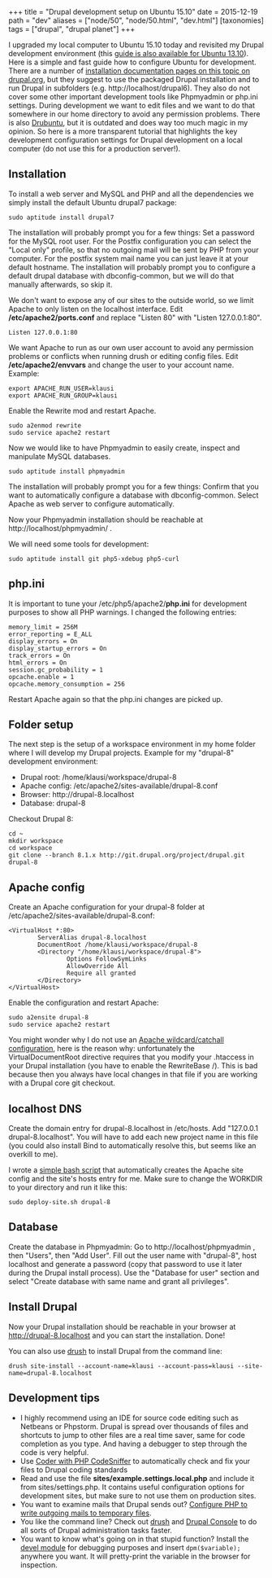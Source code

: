 +++
title = "Drupal development setup on Ubuntu 15.10"
date = 2015-12-19
path = "dev"
aliases = ["node/50", "node/50.html", "dev.html"]
[taxonomies]
tags = ["drupal", "drupal planet"]
+++

I upgraded my local computer to Ubuntu 15.10 today and revisited my Drupal development environment (this <a href="/drupal-development-setup-ubuntu-1310">guide is also available for Ubuntu 13.10</a>). Here is a simple and fast guide how to configure Ubuntu for development. There are a number of <a href="https://www.drupal.org/node/262">installation documentation pages on this topic on drupal.org</a>, but they suggest to use the packaged Drupal installation and to run Drupal in subfolders (e.g. http://localhost/drupal6). They also do not cover some other important development tools like Phpmyadmin or php.ini settings. During development we want to edit files and we want to do that somewhere in our home directory to avoid any permission problems. There is also <a href="https://www.drupal.org/project/drubuntu">Drubuntu</a>, but it is outdated and does way too much magic in my opinion. So here is a more transparent tutorial that highlights the key development configuration settings for Drupal development on a local computer (do not use this for a production server!).<!-- more -->

<h2>Installation</h2>

To install a web server and MySQL and PHP and all the dependencies we simply install the default Ubuntu drupal7 package:
```
sudo aptitude install drupal7
```
The installation will probably prompt you for a few things: Set a password for the MySQL root user. For the Postfix configuration you can select the "Local only" profile, so that no outgoing mail will be sent by PHP from your computer. For the postfix system mail name you can just leave it at your default hostname. The installation will probably prompt you to configure a default drupal database with dbconfig-common, but we will do that manually afterwards, so skip it.

We don't want to expose any of our sites to the outside world, so we limit Apache to only listen on the localhost interface. Edit <strong>/etc/apache2/ports.conf</strong> and replace "Listen 80" with "Listen 127.0.0.1:80".
```
Listen 127.0.0.1:80
```

We want Apache to run as our own user account to avoid any permission problems or conflicts when running drush or editing config files. Edit <strong>/etc/apache2/envvars</strong> and change the user to your account name. Example:
```
export APACHE_RUN_USER=klausi
export APACHE_RUN_GROUP=klausi
```

Enable the Rewrite mod and restart Apache.
```
sudo a2enmod rewrite
sudo service apache2 restart
```

Now we would like to have Phpmyadmin to easily create, inspect and manipulate MySQL databases.
```
sudo aptitude install phpmyadmin
```
The installation will probably prompt you for a few things: Confirm that you want to automatically configure a database with dbconfig-common. Select Apache as web server to configure automatically.

Now your Phpmyadmin installation should be reachable at http://localhost/phpmyadmin/ .

We will need some tools for development:
```
sudo aptitude install git php5-xdebug php5-curl
```

<h2><a name="php.ini">php.ini</a></h2>

It is important to tune your /etc/php5/apache2/<strong>php.ini</strong> for development purposes to show all PHP warnings. I changed the following entries:
```
memory_limit = 256M
error_reporting = E_ALL
display_errors = On
display_startup_errors = On
track_errors = On
html_errors = On
session.gc_probability = 1
opcache.enable = 1
opcache.memory_consumption = 256
```

Restart Apache again so that the php.ini changes are picked up.

<h2>Folder setup</h2>

The next step is the setup of a workspace environment in my home folder where I will develop my Drupal projects. Example for my "drupal-8" development environment:
<ul>
  <li>Drupal root: /home/klausi/workspace/drupal-8</li>
  <li>Apache config: /etc/apache2/sites-available/drupal-8.conf</li>
  <li>Browser: http://drupal-8.localhost</li>
  <li>Database: drupal-8</li>
</ul>

Checkout Drupal 8:
```
cd ~
mkdir workspace
cd workspace
git clone --branch 8.1.x http://git.drupal.org/project/drupal.git drupal-8
```

<h2>Apache config</h2>

Create an Apache configuration for your drupal-8 folder at /etc/apache2/sites-available/drupal-8.conf:
```
<VirtualHost *:80>
        ServerAlias drupal-8.localhost
        DocumentRoot /home/klausi/workspace/drupal-8
        <Directory "/home/klausi/workspace/drupal-8">
                Options FollowSymLinks
                AllowOverride All
                Require all granted
        </Directory>
</VirtualHost>
```
Enable the configuration and restart Apache:
```
sudo a2ensite drupal-8
sudo service apache2 restart
```
You might wonder why I do not use an <a href="http://randyfay.com/content/quick-guide-wildcard-apache-vhosts">Apache wildcard/catchall configuration</a>, here is the reason why: unfortunately the VirtualDocumentRoot directive requires that you modify your .htaccess in your Drupal installation (you have to enable the RewriteBase /). This is bad because then you always have local changes in that file if you are working with a Drupal core git checkout.

<h2>localhost DNS</h2>

Create the domain entry for drupal-8.localhost in /etc/hosts. Add "127.0.0.1  drupal-8.localhost". You will have to add each new project name in this file (you could also install Bind to automatically resolve this, but seems like an overkill to me).

I wrote a <a href="/sites/default/files/deploy-site.sh_.txt">simple bash script</a> that automatically creates the Apache site config and the site's hosts entry for me. Make sure to change the WORKDIR to your directory and run it like this:
```
sudo deploy-site.sh drupal-8
```

<h2>Database</h2>

Create the database in Phpmyadmin: Go to http://localhost/phpmyadmin , then "Users", then "Add User". Fill out the user name with "drupal-8", host localhost and generate a password (copy that password to use it later during the Drupal install process). Use the "Database for user" section and select "Create database with same name and grant all privileges".

<h2>Install Drupal</h2>

Now your Drupal installation should be reachable in your browser at http://drupal-8.localhost and you can start the installation. Done!

You can also use <a href="https://github.com/drush-ops/drush">drush</a> to install Drupal from the command line:
```
drush site-install --account-name=klausi --account-pass=klausi --site-name=drupal-8.localhost
```

<h2>Development tips</h2>
<ul>
  <li>I highly recommend using an IDE for source code editing such as Netbeans or Phpstorm. Drupal is spread over thousands of files and shortcuts to jump to other files are a real time saver, same for code completion as you type. And having a debugger to step through the code is very helpful.</li>
  <li>Use <a href="https://www.drupal.org/project/coder">Coder with PHP CodeSniffer</a> to automatically check and fix your files to Drupal coding standards</li>
  <li>Read and use the file <strong>sites/example.settings.local.php</strong> and include it from sites/settings.php. It contains useful configuration options for development sites, but make sure to not use them on production sites.</li>
  <li>You want to examine mails that Drupal sends out? <a href="http://www.drupal4hu.com/node/55">Configure PHP to write outgoing mails to temporary files</a>.</li>
  <li>You like the command line? Check out <a href="https://github.com/drush-ops/drush">drush</a> and <a href="https://github.com/hechoendrupal/DrupalConsole">Drupal Console</a> to do all sorts of Drupal administration tasks faster.</li>
  <li>You want to know what's going on in that stupid function? Install the <a href="https://www.drupal.org/project/devel">devel module</a> for debugging purposes and insert <code>dpm($variable);</code> anywhere you want. It will pretty-print the variable in the browser for inspection.</li>
</ul>

        
